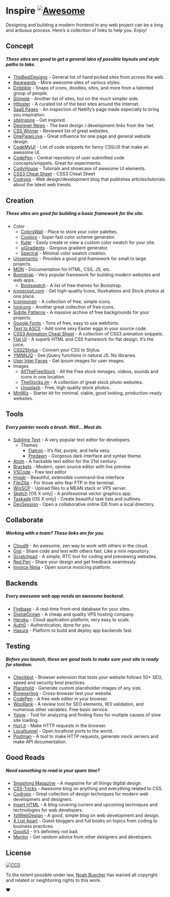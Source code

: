 # Inspire [![Awesome](https://cdn.rawgit.com/sindresorhus/awesome/d7305f38d29fed78fa85652e3a63e154dd8e8829/media/badge.svg)](https://github.com/sindresorhus/awesome)

Designing and building a modern frontend in any web project can be a long and arduous process. Here’s a collection of links to help you. Enjoy!

## Concept

##### These sites are good to get a general idea of possible layouts and style paths to take.

- [TheBestDesigns](https://www.thebestdesigns.com/) - General list of hand picked sites from across the web.
- [Awwwards](http://www.awwwards.com/) - More awesome sites of various styles.
- [Dribbble](https://dribbble.com/) - Snaps of icons, doodles, sites, and more from a talented group of people.
- [Siiimple](https://siiimple.com/) - Another list of sites, but on the much simpler side.
- [Httpster](http://httpster.net/) - A curated list of the best sites around the Internet.
- [SaaS Pages](https://saaspages.xyz) - An inspection of Netlify’s page made especially to bring you inspiration.
- [siteInspire](http://www.siteinspire.com/) - Get inspired.
- [Designer News](https://www.designernews.co/) - The best design / development links from the ’net.
- [CSS Winner](http://www.csswinner.com/) - Reviewed list of great websites.
- [OnePageLove](https://onepagelove.com/) - Great influence for one page and general website design.
- [CodeMyUI](https://codemyui.com/) - List of code snippets for fancy CSS/JS that make an awesome UI.
- [CodePen](http://codepen.io/) - Central repository of user submitted code concepts/snippets. Great for experiments.
- [CodyHouse](https://codyhouse.co/) - Tutorials and showcase of awesome UI elements.
- [CSS3 Cheat Sheet](http://www.justinaguilar.com/animations/#) - CSS3 Cheat Sheet
- [Codrops](https://tympanus.net/codrops/) - Web design/development blog that publishes articles/tutorials about the latest web trends.

## Creation

##### These sites are good for building a basic framework for the site.

- Color
  - [ColorsWall](https://colorswall.com/) - Place to store your color palettes.
  - [Coolors](https://coolors.co/) - Super fast color scheme generator.
  - [Kuler](https://color.adobe.com/) - Easily create or view a custom color swatch for your site.
  - [uiGradients](https://uigradients.com/) - Gorgous gradient generator.
  - [Spectral](http://jxnblk.com/Spectral/) - Minimal color swatch creation.
- [Unsemantic](http://unsemantic.com) - Provides a good grid framework for small to large projects.
- [MDN](https://developer.mozilla.org) - Documentation for HTML, CSS, JS, etc.
- [Bootstrap](http://getbootstrap.com) - Very popular framework for building modern websites and web apps.
  - [Bootswatch](http://bootswatch.com) - A list of free themes for Bootstrap.
- [iconscout.com](https://iconscout.com) - Get high-quality Icons, Illustrations and Stock photos at one place.
- [Iconmonstr](http://iconmonstr.com) - A collection of free, simple icons.
- [Ionicons](http://ionicons.com) - Another great collection of free icons.
- [Subtle Patterns](http://subtlepatterns.com) - A massive archive of free backgrounds for your projects.
- [Google Fonts](https://www.google.com/fonts) - Tons of free, easy to use webfonts.
- [Text to ASCII](http://patorjk.com/software/taag/#p=display&f=Graffiti&t=Type%20Something%20) - Add some sexy Easter eggs in your source code.
- [CSS3 Animation Cheat Sheet](http://www.justinaguilar.com/animations/) - A collection of CSS3 animation snippets.
- [Flat UI](http://designmodo.github.io/Flat-UI/) - A superb HTML and CSS framework for flat design. It’s the juice.
- [CSS2Stylus](http://css2stylus.com) - Convert your CSS to Stylus.
- [YMNNJQ](http://youmightnotneedjquery.com) - See jQuery functions in natural JS. No libraries.
- [User Inter Faces](http://uifaces.com) - Get ipsum images for user images.
- Images
  - [AllTheFreeStock](http://allthefreestock.com/) - All the Free stock mmages, videos, sounds and icons in one location.
  - [TheStocks.im](http://thestocks.im) - A collection of great stock photo websites.
  - [Unsplash](https://unsplash.com) - Free, high quality stock photos.
- [MinWiz](https://minwiz.com/) - Starter kit for minimal, viable, good looking, production-ready websites.

## Tools

##### Every painter needs a brush. Well… Most do.

- [Sublime Text](https://www.sublimetext.com) - A very popular text editor for developers.
  - Themes
    - [Flatron](https://github.com/noahbuscher/Flatron) - It’s flat, purple, and hella sexy.
    - [Predawn](https://github.com/jamiewilson/predawn) - Gorgeous dark interface and syntax theme.
- [Atom](https://atom.io) - A hackable text editor for the 21st century.
- [Brackets](http://brackets.io/) - Modern, open source editor with live preview.
- [VSCode](https://code.visualstudio.com/) - Free text editor
- [Hyper](https://hyper.is) - Beautiful, extensible command-line interface
- [FileZilla](https://filezilla-project.org) - For those who fear FTP in the terminal.
- [WinSCP](http://winscp.net) - Upload files to a MEAN stack or VPS server.
- [Sketch](http://www.sketchapp.com/) \[OS X only\] - A professional vector graphics app.
- [Taskade](https://www.taskade.com/) \[OS X only\] - Create beautiful task lists and outlines.
- [DevSession](https://devsession.js.org/) - Open a collaborative online IDE from a local directory.

## Collaborate

##### Working with a team? These links are for you.

- [Cloud9](https://c9.io) - An awesome, zen way to work with others in the cloud.
- [Gist](https://gist.github.com) - Share code and text with others fast. Like a mini repository.
- [Scratchpad](http://scratchpad.io) - A simple, RTC tool for coding and previewing websites.
- [Red Pen](https://redpen.io) - Share your design and get feedback seamlessly.
- [Invoice Ninja](https://www.invoiceninja.com) - Open source invoicing platform.

## Backends

##### Every awesome web app needs an awesome backend.

- [Firebase](https://www.firebase.com) - A real-time front-end database for your sites.
- [DigitalOcean](https://www.digitalocean.com/) - A cheap and quality VPS hosting company.
- [Heroku](https://www.heroku.com) - Cloud application platform; very easy to scale.
- [Auth0](https://auth0.com/) - Authentication, done for you.
- [Hasura](https://hasura.io) - Platform to build and deploy app backends fast.

## Testing

##### Before you launch, these are good tools to make sure your site is ready for stardom.

- [Checkbot](https://www.checkbot.io) - Browser extension that tests your website follows 50+ SEO, speed and security best practices.
- [Placehold](http://placehold.it) - Generate custom placeholder images of any size.
- [Browserling](https://www.browserling.com/) - Cross-browser test your website.
- [CodePen](http://codepen.io) - A free web editor in your browser.
- [WooRank](https://www.woorank.com/) - A review tool for SEO elements, W3 validation, and numerous other variables. Free basic service.
- [Yslow](http://yslow.org) - Tool for analyzing and finding fixes for multiple causes of slow site loading.
- [Hurl.it](https://www.hurl.it/) - Make HTTP requests in the browser.
- [Localtunnel](http://localtunnel.me) - Open localhost ports to the world.
- [Postman](https://www.getpostman.com/) - A tool to make HTTP requests, generate mock servers and make API documentation.

## Good Reads

##### Need something to read in your spare time?

- [Smashing Magazine](http://www.smashingmagazine.com) - A magazine for all things digital design.
- [CSS-Tricks](https://css-tricks.com/) - Awesome blog on anything and everything related to CSS.
- [Codrops](http://tympanus.net/codrops/) - Great collection of design techniques for modern web developmers and designers.
- [Insert HTML](http://www.inserthtml.com) - A blog covering current and upcoming techniques and technologies for web developers.
- [1stWebDesign](http://www.1stwebdesigner.com/blog/) - A good, simple blog on web development and design.
- [A List Apart](http://alistapart.com) - Guest bloggers and full books on topics from coding to business practices.
- [GoodUI](http://goodui.org) - It’s definitely not bad.
- [Mentor](http://www.mentor.so/) - Get random advice from other designers and developers.

## License

[![CC0](http://i.creativecommons.org/p/zero/1.0/88x31.png)](http://creativecommons.org/publicdomain/zero/1.0/)

To the extent possible under law, [Noah Buscher](http://noahbuscher.com) has waived all copyright and related or neighboring rights to this work.

:heart:
